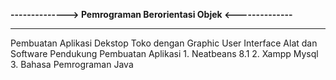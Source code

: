 <b>--------------> Pemrograman Berorientasi Objek <-------------- </b>
<hr>
Pembuatan Aplikasi Dekstop Toko dengan Graphic User Interface
Alat dan Software Pendukung Pembuatan Aplikasi 
1. Neatbeans 8.1
2. Xampp Mysql
3. Bahasa Pemrograman Java